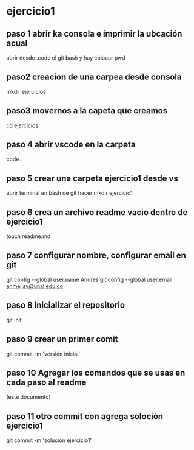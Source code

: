 # ejercicio1
## paso 1 abrir ka consola e imprimir la ubcación acual
abrir desde .code el git bash y hay colocar
pwd
## paso2 creacion de una carpea desde consola
mkdir ejercicios
## paso3 movernos a la capeta que creamos
cd ejercicios
## paso 4 abrir vscode en la carpeta
code .
## paso 5 crear una carpeta ejercicio1 desde vs
abrir terminal en bash de git hacer mkdir ejercicio1
## paso 6 crea un archivo readme vacio dentro de ejercicio1
touch readme.md
## paso 7 configurar nombre, configurar email en git
git config --global user.name Andres
git config --global user.email anmejiav@unal.edu.co
## paso 8 inicializar el repositorio 
git init 
## paso 9 crear un primer comit
 git commit -m 'versión inicial'
 ## paso 10 Agregar los comandos que se usas en cada paso al readme
 (este documento)
## paso 11 otro commit con agrega soloción ejercicio1
 git commit -m 'solución ejercicio1'